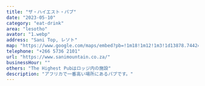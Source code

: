 ```yaml
---
title: "ザ・ハイエスト・パブ"
date: "2023-05-10"
category: "eat-drink"
area: "lesotho"
avator: "1.webp"
address: "Sani Top, レソト"
map: "https://www.google.com/maps/embed?pb=!1m18!1m12!1m3!1d13878.744248241157!2d29.27981501578376!3d-29.583736343739492!2m3!1f0!2f0!3f0!3m2!1i1024!2i768!4f13.1!3m3!1m2!1s0x1ef37d999259ef73%3A0x9a91ba7040a71afb!2sSani%20Mountain%20Lodge!5e0!3m2!1sja!2sus!4v1709714792527!5m2!1sja!2sus"
telephone: "+266 5736 2101"
url: "https://www.sanimountain.co.za/"
businessHour: ""
others: "The Highest Pubはロッジ内の施設"
description: "アフリカで一番高い場所にあるパブです。"
---
```

